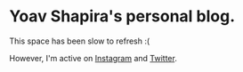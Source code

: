# Yoav Shapira's personal blog.

This space has been slow to refresh :(

However, I'm active on [Instagram](https://www.instagram.com/yoavshapira/) and [Twitter](https://twitter.com/YoavShapira).

